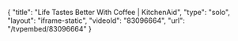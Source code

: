 {
    "title": "Life Tastes Better With Coffee | KitchenAid",
    "type": "solo",
    "layout": "iframe-static",
    "videoId": "83096664",
    "url": "\/tvpembed\/83096664"
}